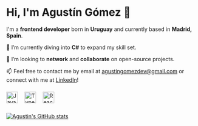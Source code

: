 # Hi, I'm Agustín Gómez 👋

I'm a **frontend developer** born in **Uruguay** and currently based in **Madrid, Spain**.

🌱 I’m currently diving into **C#** to expand my skill set.

👯 I’m looking to **network** and **collaborate** on open-source projects.

📫 Feel free to contact me by email at [agustingomezdev@gmail.com](mailto:agustingomezdev@gmail.com) or connect with me at [LinkedIn](https://www.linkedin.com/in/agustingomezblanco/)!

###

<div align="left">
  <img src="https://cdn.jsdelivr.net/gh/devicons/devicon/icons/javascript/javascript-original.svg" height="30" alt="JavaScript logo" />
  <img width="10" />
  <img src="https://cdn.jsdelivr.net/gh/devicons/devicon/icons/typescript/typescript-original.svg" height="30" alt="TypeScript logo" />
  <img width="10" />
  <img src="https://cdn.jsdelivr.net/gh/devicons/devicon/icons/react/react-original.svg" height="30" alt="React logo" />
</div>

###

[![Agustin's GitHub stats](https://github-readme-stats.vercel.app/api?username=agustingomezdev)](https://github.com/SrGobi/github-readme-stats)
